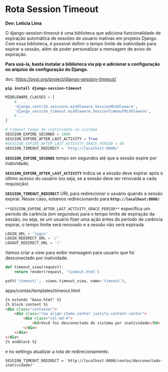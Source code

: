 # **Rota Session Timeout**

**Dev: Letícia Lima**

O django-session-timeout é uma biblioteca que adiciona funcionalidade de expiração automática de sessões de usuário inativas em projetos Django.
Com essa biblioteca, é possível definir o tempo limite de inatividade para expirar a sessão, além de poder personalizar a mensagem de aviso de expiração.

**Para usá-la, basta instalar a biblioteca via pip e adicionar a configuração no arquivo de configuração do Django.** 

doc: https://pypi.org/project/django-session-timeout/

**`pip install django-session-timeout`**

```python
MIDDLEWARE_CLASSES = [
    # ...
    'django.contrib.sessions.middleware.SessionMiddleware',
    'django_session_timeout.middleware.SessionTimeoutMiddleware',
    # ...
]
```

```python
# timeout tempo de inatividate no sistema
SESSION_EXPIRE_SECONDS = 1800 
SESSION_EXPIRE_AFTER_LAST_ACTIVITY = True
#SESSION_EXPIRE_AFTER_LAST_ACTIVITY_GRACE_PERIOD = 60  
SESSION_TIMEOUT_REDIRECT = 'http://localhost:8000/'
```

**`SESSION_EXPIRE_SECONDS`** tempo em segundos até que a sessão expire por inatividade;

**`SESSION_EXPIRE_AFTER_LAST_ACTIVITY`** indica se a sessão deve expirar após o último acesso do usuário (ou seja, se a sessão deve ser renovada a cada requisição)

**`SESSION_TIMEOUT_REDIRECT`** URL para redirecionar o usuário quando a sessão expirar. Nesse caso, estamos redirecionando para **`http://localhost:8000/`**

`**SESSION_EXPIRE_AFTER_LAST_ACTIVITY_GRACE_PERIOD**` especifica um período de carência (em segundos) para o tempo limite de expiração da sessão, ou seja, se um usuário fizer uma ação antes do período de carência expirar, o tempo limite será renovado e a sessão não será expirada.

```python
LOGIN_URL = 'login'
LOGIN_REDIRECT_URL = '/'
LOGOUT_REDIRECT_URL = '/'
```

Vamos criar a view para exibir mensagem para usuario que foi desconectado por inatividade.

```python
def timeout_view(request):
    return render(request, 'timeout.html')
```

```python
path('timeout/',  views.timeout_view, name='timeout'),
```

apps/contas/templates/timeout.html

```html
{% extends "base.html" %}
{% block content %} 
<div class="container">
    <div class="row align-items-center justify-content-center">
        <div class="col-md-4">
            <h3>Você foi desconectado do sistema por inatividade</h3>
        </div>
    </div>
</div>
{% endblock %}
```

e no settings atualizar a rota de redirecionamento.

`SESSION_TIMEOUT_REDIRECT = 'http://localhost:8000/contas/desconectado-inatividade/'`